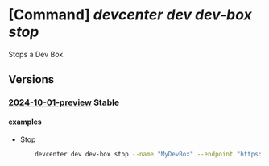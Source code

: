 # [Command] _devcenter dev dev-box stop_

Stops a Dev Box.

## Versions

### [2024-10-01-preview](/Resources/data-plane/microsoft.devcenter/L3Byb2plY3RzL3t9L3VzZXJzL3t9L2RldmJveGVzL3t9OnN0b3A=/2024-10-01-preview.xml) **Stable**

<!-- data-plane:microsoft.devcenter /projects/{}/users/{}/devboxes/{}:stop 2024-10-01-preview -->

#### examples

- Stop
    ```bash
        devcenter dev dev-box stop --name "MyDevBox" --endpoint "https://8a40af38-3b4c-4672-a6a4-5e964b1870ed- contosodevcenter.centralus.devcenter.azure.com/" --project-name "DevProject" --user-id "00000000-0000-0000-0000-000000000000"
    ```
